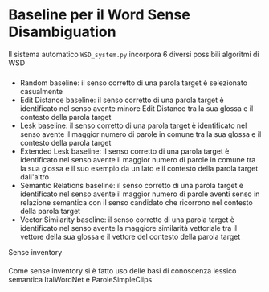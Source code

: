 Baseline per il Word Sense Disambiguation
=======

Il sistema automatico `WSD_system.py` incorpora 6 diversi possibili algoritmi di WSD
#####
  
* Random baseline: il senso corretto di una parola target è selezionato casualmente
* Edit Distance baseline: il senso corretto di una parola target è identificato nel senso avente minore Edit Distance tra la sua glossa e il contesto della parola target
* Lesk baseline: il senso corretto di una parola target è identificato nel senso avente il maggior numero di parole in comune tra la sua glossa e il contesto della parola target
* Extended Lesk baseline: il senso corretto di una parola target è identificato nel senso avente il maggior numero di parole in comune tra la sua glossa e il suo esempio da un lato e il contesto della parola target dall'altro
* Semantic Relations baseline: il senso corretto di una parola target è identificato nel senso avente il maggior numero di parole aventi senso in relazione semantica con il senso candidato che ricorrono nel contesto della parola target 
* Vector Similarity baseline: il senso corretto di una parola target è identificato nel senso avente la maggiore similarità vettoriale tra il vettore della sua glossa  e il vettore del contesto della parola target

Sense inventory
####
Come sense inventory si è fatto uso delle basi di conoscenza lessico semantica ItalWordNet e ParoleSimpleClips
